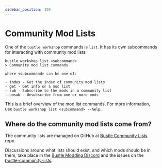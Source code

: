 ```yaml
---
sidebar_position: 100
---
```


# Community Mod Lists

One of the `bustle workshop` commands is `list`. It has its own subcommands for interacting with community mod lists:

```
bustle workshop list <subcommand>
> Community mod list commands

where <subcommand> can be one of:

- index - Get the index of community mod lists
- get - Get info on a mod list
- sub - Subscribe to the mods in a community list
- unsub - Unsubscribe from one or more mods
```

This is a brief overview of the mod list commands. For more information, use `bustle workshop list <subcommand> --help`.

## Where do the community mod lists come from?

The community lists are managed on GitHub at [Bustle Community Lists](https://github.com/dustinlacewell/bustle-community-lists) repo.

Discussions around what lists should exist, and which mods should be in them, take place in the [Bustle Modding Discord](https://discord.gg/bustlemodding) and the issues on the [bustle-community-lists](https://github.com/dustinlacewell/bustle-community-lists/issues).